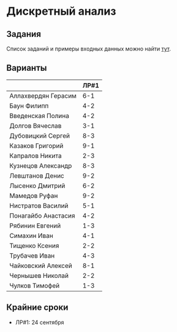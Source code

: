 # Дискретный анализ

## Задания
Список заданий и примеры входных данных можно найти [тут](http://k806.ru/dalabs/?dasub).

## Варианты
|                     | ЛР#1 | 
|---------------------|------| 
| Аллахвердян Герасим | 6-1  | 
| Баун Филипп         | 4-2  | 
| Введенская Полина   | 4-2  | 
| Долгов Вячеслав     | 3-1  | 
| Дубовицкий Сергей   | 8-3  | 
| Казаков Григорий    | 9-1  | 
| Капралов Никита     | 2-3  | 
| Кузнецов Александр  | 8-3  | 
| Левштанов Денис     | 9-2  | 
| Лысенко Дмитрий     | 6-2  | 
| Мамедов Руфан       | 9-2  | 
| Нистратов Василий   | 5-1  | 
| Понагайбо Анастасия | 4-2  | 
| Рябинин Евгений     | 1-3  | 
| Симахин Иван        | 4-1  | 
| Тищенко Ксения      | 2-2  | 
| Трубачев Иван       | 4-3  | 
| Чайковский Алексей  | 8-1  | 
| Чернышев Николай    | 2-2  | 
| Чулков Тимофей      | 1-3  | 

## Крайние сроки
* ЛР#1: 24 сентября
